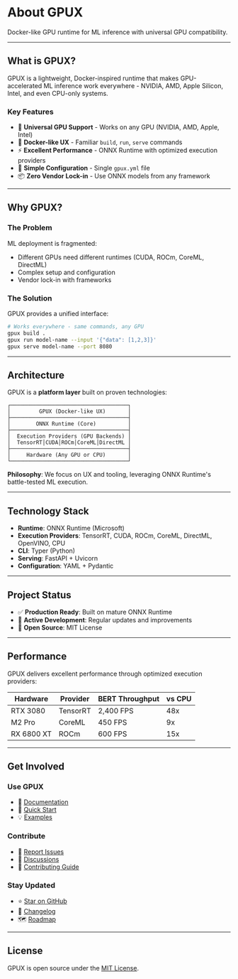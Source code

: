 # About GPUX

Docker-like GPU runtime for ML inference with universal GPU compatibility.

---

## What is GPUX?

GPUX is a lightweight, Docker-inspired runtime that makes GPU-accelerated ML inference work everywhere - NVIDIA, AMD, Apple Silicon, Intel, and even CPU-only systems.

### Key Features

- 🚀 **Universal GPU Support** - Works on any GPU (NVIDIA, AMD, Apple, Intel)
- 🐳 **Docker-like UX** - Familiar `build`, `run`, `serve` commands
- ⚡ **Excellent Performance** - ONNX Runtime with optimized execution providers
- 🔧 **Simple Configuration** - Single `gpux.yml` file
- 📦 **Zero Vendor Lock-in** - Use ONNX models from any framework

---

## Why GPUX?

### The Problem

ML deployment is fragmented:
- Different GPUs need different runtimes (CUDA, ROCm, CoreML, DirectML)
- Complex setup and configuration
- Vendor lock-in with frameworks

### The Solution

GPUX provides a unified interface:
```bash
# Works everywhere - same commands, any GPU
gpux build .
gpux run model-name --input '{"data": [1,2,3]}'
gpux serve model-name --port 8080
```

---

## Architecture

GPUX is a **platform layer** built on proven technologies:

```
┌─────────────────────────────────────┐
│         GPUX (Docker-like UX)       │
├─────────────────────────────────────┤
│        ONNX Runtime (Core)          │
├─────────────────────────────────────┤
│  Execution Providers (GPU Backends) │
│  TensorRT│CUDA│ROCm│CoreML│DirectML │
├─────────────────────────────────────┤
│     Hardware (Any GPU or CPU)       │
└─────────────────────────────────────┘
```

**Philosophy**: We focus on UX and tooling, leveraging ONNX Runtime's battle-tested ML execution.

---

## Technology Stack

- **Runtime**: ONNX Runtime (Microsoft)
- **Execution Providers**: TensorRT, CUDA, ROCm, CoreML, DirectML, OpenVINO, CPU
- **CLI**: Typer (Python)
- **Serving**: FastAPI + Uvicorn
- **Configuration**: YAML + Pydantic

---

## Project Status

- ✅ **Production Ready**: Built on mature ONNX Runtime
- 🚀 **Active Development**: Regular updates and improvements
- 🌟 **Open Source**: MIT License

---

## Performance

GPUX delivers excellent performance through optimized execution providers:

| Hardware | Provider | BERT Throughput | vs CPU |
|----------|----------|-----------------|--------|
| RTX 3080 | TensorRT | 2,400 FPS | 48x |
| M2 Pro | CoreML | 450 FPS | 9x |
| RX 6800 XT | ROCm | 600 FPS | 15x |

---

## Get Involved

### Use GPUX
- 📖 [Documentation](../index.md)
- 🚀 [Quick Start](../tutorial/installation.md)
- 💡 [Examples](../examples/index.md)

### Contribute
- 🐛 [Report Issues](https://github.com/gpux/gpux-runtime/issues)
- 💬 [Discussions](https://github.com/gpux/gpux-runtime/discussions)
- 🤝 [Contributing Guide](contributing.md)

### Stay Updated
- ⭐ [Star on GitHub](https://github.com/gpux/gpux-runtime)
- 📰 [Changelog](changelog.md)
- 🗺️ [Roadmap](roadmap.md)

---

## License

GPUX is open source under the [MIT License](license.md).
